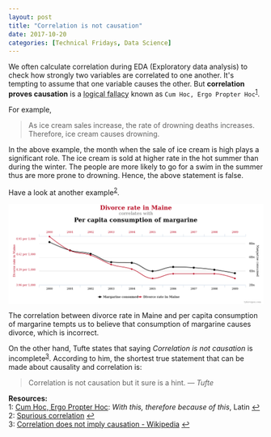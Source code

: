 ```yaml
---
layout: post
title: "Correlation is not causation"
date: 2017-10-20
categories: [Technical Fridays, Data Science]
---
```


We often calculate correlation during EDA (Exploratory data analysis) to check how strongly two variables are correlated to one another. It's tempting to assume that one variable causes the other. But **correlation proves causation** is a <abbr title="use of invalid or otherwise faulty reasoning  in the construction of an argument">logical fallacy</abbr> known as `Cum Hoc, Ergo Propter Hoc`<sup id="a1">[1](#myfootnote1)</sup>. 

For example,

> As ice cream sales increase, the rate of drowning deaths increases. Therefore, ice cream causes drowning.

In the above example, the month when the sale of ice cream is high plays a significant role. The ice cream is sold at higher rate in the hot summer than during the winter. The people are more likely to go for a swim in the summer thus are more prone to drowning. Hence, the above statement is false.

Have a look at another example<sup id="a2">[2](#myfootnote2)</sup>.

<img src="/img/correlation.png" style="display: block; margin: auto; width: auto; max-width: 100%;">  

The correlation between divorce rate in Maine and per capita consumption of margarine tempts us to believe that consumption of margarine causes divorce, which is incorrect.

On the other hand, Tufte states that saying *Correlation is not causation* is incomplete<sup id="a3">[3](#myfootnote3)</sup>. According to him, the shortest true statement that can be made about causality and correlation is:

> Correlation is not causation but it sure is a hint.
> &mdash; <cite>Tufte</cite>


**Resources:**  
<a name="myfootnote1"></a>1: [Cum Hoc, Ergo Propter Hoc](http://www.fallacyfiles.org/cumhocfa.html): *With this, therefore because of this*, Latin [↩](#a1)  
<a name="myfootnote2"></a>2: [Spurious correlation](http://www.tylervigen.com/spurious-correlations) [↩](#a2)  
<a name="myfootnote3"></a>3: [Correlation does not imply causation - Wikipedia](https://en.wikipedia.org/wiki/Correlation_does_not_imply_causation#cite_ref-Tufte_2006_5_1-1) [↩](#a3)  
